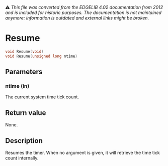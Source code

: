 :warning: _This file was converted from the EDGELIB 4.02 documentation from 2012 and is included for historic purposes. The documentation is not maintained anymore: information is outdated and external links might be broken._

# Resume


```c++
void Resume(void) 
void Resume(unsigned long ntime)
```

## Parameters
### ntime (in)
The current system time tick count.

## Return value
None.

## Description
Resumes the timer. When no argument is given, it will retrieve the time tick count internally.

